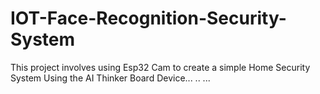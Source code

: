 # IOT-Face-Recognition-Security-System
This project involves using Esp32 Cam to create a simple Home Security System
Using the AI Thinker Board Device...
..
...
